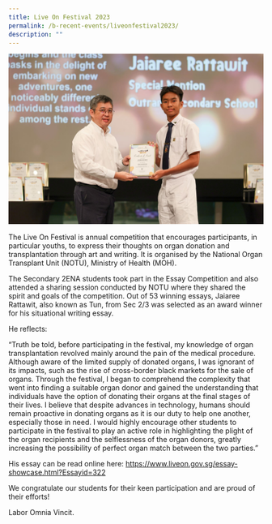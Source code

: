 ```yaml
---
title: Live On Festival 2023
permalink: /b-recent-events/liveonfestival2023/
description: ""
---
```

![Congratulations Jaiaree Rattawit](/images/News%20and%20Announcements/2023/lof2023_119_s.jpg)

The Live On Festival is annual competition that encourages participants, in particular youths, to express their thoughts on organ donation and transplantation through art and writing. It is organised by the National Organ Transplant Unit (NOTU), Ministry of Health (MOH).

The Secondary 2ENA students took part in the Essay Competition and also attended a sharing session conducted by NOTU where they shared the spirit and goals of the competition. Out of 53 winning essays, Jaiaree Rattawit, also known as Tun, from Sec 2/3 was selected as an award winner for his situational writing essay. 

He reflects:

“Truth be told, before participating in the festival, my knowledge of organ transplantation revolved mainly around the pain of the medical procedure. Although aware of the limited supply of donated organs, I was ignorant of its impacts, such as the rise of cross-border black markets for the sale of organs. Through the festival, I began to comprehend the complexity that went into finding a suitable organ donor and gained the understanding that individuals have the option of donating their organs at the final stages of their lives. I believe that despite advances in technology, humans should remain proactive in donating organs as it is our duty to help one another, especially those in need. I would
highly encourage other students to participate in the festival to play an active role in highlighting the plight of the organ recipients and the selflessness of the organ donors, greatly increasing the possibility of perfect organ match between the two parties.”

His essay can be read online here: https://www.liveon.gov.sg/essay-showcase.html?Essayid=322

We congratulate our students for their keen participation and are proud of their efforts!

Labor Omnia Vincit.